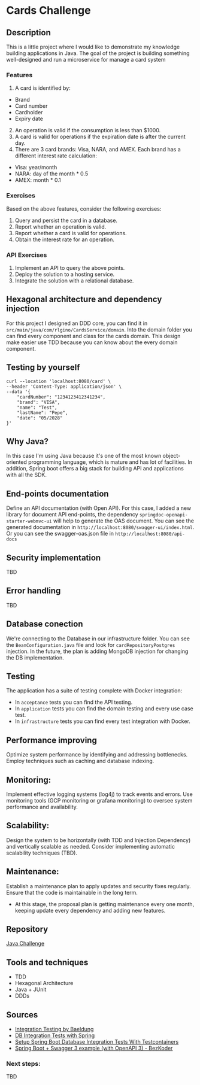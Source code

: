 # Cards Challenge

## Description
This is a little project where I would like to demonstrate my knowledge building applications in Java. 
The goal of the project is building something well-designed and run a microservice for manage a card system

### Features
1. A card is identified by:
* Brand
* Card number
* Cardholder
* Expiry date
2. An operation is valid if the consumption is less than $1000.
3. A card is valid for operations if the expiration date is after the current day.
4. There are 3 card brands: Visa, NARA, and AMEX. Each brand has a different interest rate calculation:
* Visa: year/month
* NARA: day of the month * 0.5
* AMEX: month * 0.1

### Exercises
Based on the above features, consider the following exercises:
1. Query and persist the card in a database.
2. Report whether an operation is valid.
3. Report whether a card is valid for operations.
4. Obtain the interest rate for an operation.

### API Exercises
1. Implement an API to query the above points.
2. Deploy the solution to a hosting service.
3. Integrate the solution with a relational database.

## Hexagonal architecture and dependency injection
For this project I designed an DDD core, you can find it in `src/main/java/com/rlgino/CardsService/domain`. Into the domain folder you can find every component and class for the cards domain.
This design make easier use TDD because you can know about the every domain component.

## Testing by yourself
```shell
curl --location 'localhost:8080/card' \
--header 'Content-Type: application/json' \
--data '{
    "cardNumber": "1234123412341234",
    "brand": "VISA",
    "name": "Test",
    "lastName": "Pepe",
    "date": "05/2028"
}'
```

## Why Java?
In this case I'm using Java because it's one of the most known object-oriented programming language, which is mature and has lot of facilities. In addition, Spring boot offers a big
stack for building API and applications with all the SDK.

## End-points documentation
Define an API documentation (with Open API). 
For this case, I added a new library for document API end-points, the dependency `springdoc-openapi-starter-webmvc-ui` will help to generate the OAS document.
You can see the generated documentation in `http://localhost:8080/swagger-ui/index.html`. Or you can see the swagger-oas.json file in `http://localhost:8080/api-docs`

## Security implementation
TBD

## Error handling
TBD

## Database conection
We're connecting to the Database in our infrastructure folder. You can see the `BeanConfiguration.java` file and look for `cardRepositoryPostgres` injection.
In the future, the plan is adding MongoDB injection for changing the DB implementation.

## Testing
The application has a suite of testing complete with Docker integration:
* In `acceptance` tests you can find the API testing.
* In `application` tests you can find the domain testing and every use case test.
* In `infrastructure` tests you can find every test integration with Docker.

## Performance improving

Optimize system performance by identifying and addressing bottlenecks. Employ techniques such as caching and database indexing.

## Monitoring:

Implement effective logging systems (log4j) to track events and errors. Use monitoring tools (GCP monitoring or grafana monitoring) to oversee system performance and availability.

## Scalability:

Design the system to be horizontally (with TDD and Injection Dependency) and vertically scalable as needed. Consider implementing automatic scalability techniques (TBD).

## Maintenance:

Establish a maintenance plan to apply updates and security fixes regularly. Ensure that the code is maintainable in the long term.
* At this stage, the proposal plan is getting maintenance every one month, keeping update every dependency and adding new features.

## Repository
[Java Challenge](https://github.com/rlgino/java-challenge-cards)

## Tools and techniques
* TDD
* Hexagonal Architecture
* Java + JUnit
* DDDs

## Sources
* [Integration Testing by Baeldung](https://www.baeldung.com/integration-testing-in-spring)
* [DB Integration Tests with Spring](https://www.baeldung.com/spring-boot-testcontainers-integration-test)
* [Setup Spring Boot Database Integration Tests With Testcontainers](https://medium.com/tech-takeaways/setup-spring-boot-database-integration-tests-with-testcontainers-e578ced929)
* [Spring Boot + Swagger 3 example (with OpenAPI 3) - BezKoder](https://www.bezkoder.com/spring-boot-swagger-3/)

### Next steps:
TBD
